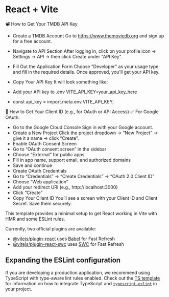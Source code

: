 # React + Vite

📽️ How to Get Your TMDB API Key
- Create a TMDB Account
Go to https://www.themoviedb.org and sign up for a free account.
- Navigate to API Section
After logging in, click on your profile icon → Settings → API → then click Create under "API Key".
- Fill Out the Application Form
Choose “Developer” as your usage type and fill in the required details. Once approved, you'll get your API key.
- Copy Your API Key
It will look something like:


- Add your API key to .env
VITE_API_KEY=your_api_key_here
- const api_key = import.meta.env.VITE_API_KEY;


🔐 How to Get Your Client ID (e.g., for OAuth or API Access)
✅ For Google OAuth:
- Go to the Google Cloud Console
Sign in with your Google account.
- Create a New Project
Click the project dropdown → “New Project” → give it a name → click “Create”.
- Enable OAuth Consent Screen
- Go to “OAuth consent screen” in the sidebar
- Choose “External” for public apps
- Fill in app name, support email, and authorized domains
- Save and continue
- Create OAuth Credentials
- Go to “Credentials” → “Create Credentials” → “OAuth 2.0 Client ID”
- Choose “Web application”
- Add your redirect URI (e.g., http://localhost:3000)
- Click “Create”
- Copy Your Client ID
You’ll see a screen with your Client ID and Client Secret. Save them securely.






This template provides a minimal setup to get React working in Vite with HMR and some ESLint rules.

Currently, two official plugins are available:

- [@vitejs/plugin-react](https://github.com/vitejs/vite-plugin-react/blob/main/packages/plugin-react) uses [Babel](https://babeljs.io/) for Fast Refresh
- [@vitejs/plugin-react-swc](https://github.com/vitejs/vite-plugin-react/blob/main/packages/plugin-react-swc) uses [SWC](https://swc.rs/) for Fast Refresh

## Expanding the ESLint configuration

If you are developing a production application, we recommend using TypeScript with type-aware lint rules enabled. Check out the [TS template](https://github.com/vitejs/vite/tree/main/packages/create-vite/template-react-ts) for information on how to integrate TypeScript and [`typescript-eslint`](https://typescript-eslint.io) in your project.


